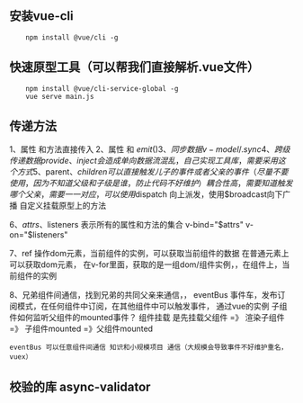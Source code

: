 ##  安装vue-cli
```
    npm install @vue/cli -g
```

## 快速原型工具（可以帮我们直接解析.vue文件）
```
    npm install @vue/cli-service-global -g
    vue serve main.js
```

## 传递方法
1、属性 和方法直接传入
2、属性 和 $emit()
3、同步数据 v-model / .sync
4、跨级传递数据 provide 、 inject  会造成单向数据流混乱，自己实现工具库，需要采用这个方式
5、$parent、$children 可以直接触发儿子的事件或者父亲的事件 （尽量不要使用，因为不知道父级和子级是谁，防止代码不好维护）
    耦合性高，需要知道触发哪个父亲，需要一一对应，可以使用$dispatch 向上派发，使用$broadcast向下广播 自定义挂载原型上的方法

6、$attrs、$listeners 表示所有的属性和方法的集合  v-bind="$attrs" v-on="$listeners"

7、ref 操作dom元素，当前组件的实例，可以获取当前组件的数据
    在普通元素上可以获取dom元素， 在v-for里面，获取的是一组dom/组件实例，，在组件上，当前组件的实例

8、兄弟组件间通信，找到兄弟的共同父亲来通信，，
    eventBus 事件车，发布订阅模式，在任何组件中订阅，在其他组件中可以触发事件， 通过vue的实例
    子组件如何监听父组件的mounted事件？
    组件挂载 是先挂载父组件 =》 渲染子组件 =》 子组件mounted =》父组件mounted

    eventBus 可以任意组件间通信 知识和小规模项目 通信（大规模会导致事件不好维护重名， vuex） 


##  校验的库 async-validator